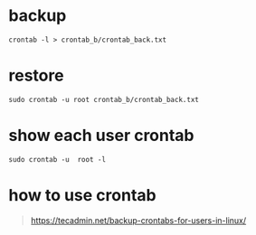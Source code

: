 # backup      
      
```      
crontab -l > crontab_b/crontab_back.txt      
```      
      
# restore      
      
```      
sudo crontab -u root crontab_b/crontab_back.txt       
```      
      
# show each user crontab      
      
```      
sudo crontab -u  root -l       
```      
    
# how to use crontab      
  
> https://tecadmin.net/backup-crontabs-for-users-in-linux/    
  

